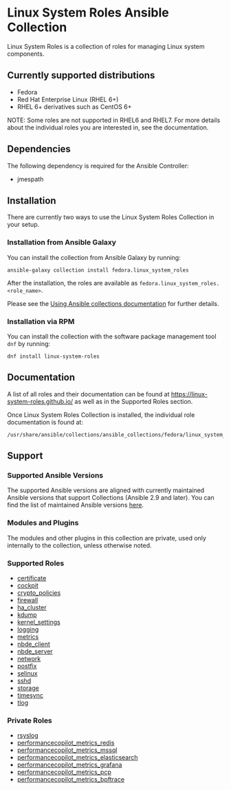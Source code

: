 ﻿# Linux System Roles Ansible Collection

Linux System Roles is a collection of roles for managing Linux system components.

## Currently supported distributions

* Fedora
* Red Hat Enterprise Linux (RHEL 6+)
* RHEL 6+ derivatives such as CentOS 6+

NOTE: Some roles are not supported in RHEL6 and RHEL7. For more details about the individual roles you are interested in, see the documentation.

## Dependencies

The following dependency is required for the Ansible Controller:
* jmespath

## Installation

There are currently two ways to use the Linux System Roles Collection in your setup.

### Installation from Ansible Galaxy

You can install the collection from Ansible Galaxy by running:
```
ansible-galaxy collection install fedora.linux_system_roles
```

After the installation, the roles are available as `fedora.linux_system_roles.<role_name>`.

Please see the [Using Ansible collections documentation](https://docs.ansible.com/ansible/devel/user_guide/collections_using.html) for further details.

### Installation via RPM

You can install the collection with the software package management tool `dnf` by running:
```
dnf install linux-system-roles
```

## Documentation

A list of all roles and their documentation can be found at https://linux-system-roles.github.io/ as well as in the Supported Roles section.

Once Linux System Roles Collection is installed, the individual role documentation is found at:
```
/usr/share/ansible/collections/ansible_collections/fedora/linux_system_roles/roles/<role_name>/README.md
```

## Support

### Supported Ansible Versions

The supported Ansible versions are aligned with currently maintained Ansible versions that support Collections (Ansible 2.9 and later). You can find the list of maintained Ansible versions [here](https://docs.ansible.com/ansible/latest/reference_appendices/release_and_maintenance.html#release-status).

### Modules and Plugins

The modules and other plugins in this collection are private, used only internally to the collection, unless otherwise noted.


### Supported Roles

<!--ts-->
  * [certificate](roles/certificate/README.md)
  * [cockpit](roles/cockpit/README.md)
  * [crypto_policies](roles/crypto_policies/README.md)
  * [firewall](roles/firewall/README.md)
  * [ha_cluster](roles/ha_cluster/README.md)
  * [kdump](roles/kdump/README.md)
  * [kernel_settings](roles/kernel_settings/README.md)
  * [logging](roles/logging/README.md)
  * [metrics](roles/metrics/README.md)
  * [nbde_client](roles/nbde_client/README.md)
  * [nbde_server](roles/nbde_server/README.md)
  * [network](roles/network/README.md)
  * [postfix](roles/postfix/README.md)
  * [selinux](roles/selinux/README.md)
  * [sshd](roles/sshd/README.md)
  * [storage](roles/storage/README.md)
  * [timesync](roles/timesync/README.md)
  * [tlog](roles/tlog/README.md)
<!--te-->

### Private Roles

<!--ts-->
  * [rsyslog](roles/rsyslog/README.md)
  * [performancecopilot_metrics_redis](roles/performancecopilot_metrics_redis/README.md)
  * [performancecopilot_metrics_mssql](roles/performancecopilot_metrics_mssql/README.md)
  * [performancecopilot_metrics_elasticsearch](roles/performancecopilot_metrics_elasticsearch/README.md)
  * [performancecopilot_metrics_grafana](roles/performancecopilot_metrics_grafana/README.md)
  * [performancecopilot_metrics_pcp](roles/performancecopilot_metrics_pcp/README.md)
  * [performancecopilot_metrics_bpftrace](roles/performancecopilot_metrics_bpftrace/README.md)
<!--te-->
